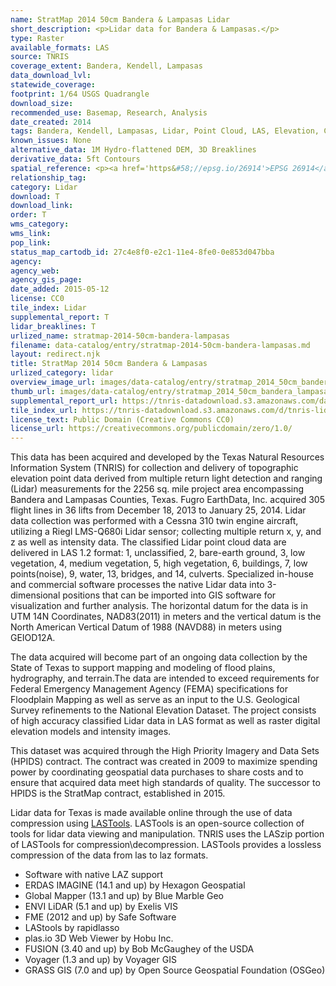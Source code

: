 ```yaml
---
name: StratMap 2014 50cm Bandera & Lampasas Lidar
short_description: <p>Lidar data for Bandera & Lampasas.</p>
type: Raster
available_formats: LAS
source: TNRIS
coverage_extent: Bandera, Kendell, Lampasas
data_download_lvl:
statewide_coverage:
footprint: 1/64 USGS Quadrangle
download_size:
recommended_use: Basemap, Research, Analysis
date_created: 2014
tags: Bandera, Kendell, Lampasas, Lidar, Point Cloud, LAS, Elevation, County, Historical
known_issues: None
alternative_data: 1M Hydro-flattened DEM, 3D Breaklines
derivative_data: 5ft Contours
spatial_reference: <p><a href='https&#58;//epsg.io/26914'>EPSG 26914</a></p>
relationship_tag:
category: Lidar
download: T
download_link:
order: T
wms_category:
wms_link:
pop_link:
status_map_cartodb_id: 27c4e8f0-e2c1-11e4-8fe0-0e853d047bba
agency:
agency_web:
agency_gis_page:
date_added: 2015-05-12
license: CC0
tile_index: Lidar
supplemental_report: T
lidar_breaklines: T
urlized_name: stratmap-2014-50cm-bandera-lampasas
filename: data-catalog/entry/stratmap-2014-50cm-bandera-lampasas.md
layout: redirect.njk
title: StratMap 2014 50cm Bandera & Lampasas
urlized_category: lidar
overview_image_url: images/data-catalog/entry/stratmap_2014_50cm_bandera_lampasas_overview.jpg
thumb_url: images/data-catalog/entry/stratmap_2014_50cm_bandera_lampasas_th.jpg
supplemental_report_url: https://tnris-datadownload.s3.amazonaws.com/datacatalog/supplemental_reports/stratmap_2014_50cm_bandera_lampasas_supplementalreports.zip
tile_index_url: https://tnris-datadownload.s3.amazonaws.com/d/tnris-lidar/state/tx/tnris-lidar_tx.zip
license_text: Public Domain (Creative Commons CC0)
license_url: https://creativecommons.org/publicdomain/zero/1.0/
---
```


This data has been acquired and developed by the Texas Natural Resources Information System (TNRIS) for collection and delivery of topographic elevation point data derived from multiple return light detection and ranging (Lidar) measurements for the 2256 sq. mile project area encompassing Bandera and Lampasas Counties, Texas. Fugro EarthData, Inc. acquired 305 flight lines in 36 lifts from December 18, 2013 to January 25, 2014. Lidar data collection was performed with a Cessna 310 twin engine aircraft, utilizing a Riegl LMS-Q680i Lidar sensor; collecting multiple return x, y, and z as well as intensity data. The classified Lidar point cloud data are delivered in LAS 1.2 format: 1, unclassified, 2, bare-earth ground, 3, low vegetation, 4, medium vegetation, 5, high vegetation, 6, buildings, 7, low points(noise), 9, water, 13, bridges, and 14, culverts. Specialized in-house and commercial software processes the native Lidar data into 3-dimensional positions that can be imported into GIS software for visualization and further analysis. The horizontal datum for the data is in UTM 14N Coordinates, NAD83(2011) in meters and the vertical datum is the North American Vertical Datum of 1988 (NAVD88) in meters using GEIOD12A.

The data acquired will become part of an ongoing data collection by the State of Texas to support mapping and modeling of flood plains, hydrography, and terrain.The data are intended to exceed requirements for Federal Emergency Management Agency (FEMA) specifications for Floodplain Mapping as well as serve as an input to the U.S. Geological Survey refinements to the National Elevation Dataset. The project consists of high accuracy classified Lidar data in LAS format as well as raster digital elevation models and intensity images.

This dataset was acquired through the High Priority Imagery and Data Sets (HPIDS) contract. The contract was created in 2009 to maximize spending power by coordinating geospatial data purchases to share costs and to ensure that acquired data meet high standards of quality. The successor to HPIDS is the StratMap contract, established in 2015.

Lidar data for Texas is made available online through the use of data compression using [LASTools](https://rapidlasso.com/lastools/). LASTools is an open-source collection of tools for lidar data viewing and manipulation. TNRIS uses the LASzip portion of LASTools for compression\decompression. LASTools provides a lossless compression of the data from las to laz formats.

- Software with native LAZ support
- ERDAS IMAGINE (14.1 and up) by Hexagon Geospatial
- Global Mapper (13.1 and up) by Blue Marble Geo
- ENVI LiDAR (5.1 and up) by Exelis VIS
- FME (2012 and up) by Safe Software
- LAStools by rapidlasso
- plas.io 3D Web Viewer by Hobu Inc.
- FUSION (3.40 and up) by Bob McGaughey of the USDA
- Voyager (1.3 and up) by Voyager GIS
- GRASS GIS (7.0 and up) by Open Source Geospatial Foundation (OSGeo)
